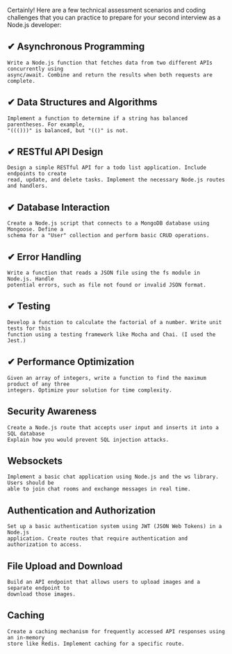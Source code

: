 Certainly! Here are a few technical assessment scenarios and coding challenges that you can practice to prepare for your second interview as a Node.js developer:

## ✔ Asynchronous Programming
    Write a Node.js function that fetches data from two different APIs concurrently using
    async/await. Combine and return the results when both requests are complete.

## ✔ Data Structures and Algorithms
    Implement a function to determine if a string has balanced parentheses. For example, 
    "((()))" is balanced, but "(()" is not.

## ✔ RESTful API Design
    Design a simple RESTful API for a todo list application. Include endpoints to create
    read, update, and delete tasks. Implement the necessary Node.js routes and handlers.

## ✔ Database Interaction
    Create a Node.js script that connects to a MongoDB database using Mongoose. Define a
    schema for a "User" collection and perform basic CRUD operations.

## ✔ Error Handling
    Write a function that reads a JSON file using the fs module in Node.js. Handle
    potential errors, such as file not found or invalid JSON format.

## ✔ Testing
    Develop a function to calculate the factorial of a number. Write unit tests for this
    function using a testing framework like Mocha and Chai. (I used the Jest.)

## ✔ Performance Optimization
    Given an array of integers, write a function to find the maximum product of any three
    integers. Optimize your solution for time complexity.

##  Security Awareness
    Create a Node.js route that accepts user input and inserts it into a SQL database
    Explain how you would prevent SQL injection attacks.

##  Websockets
    Implement a basic chat application using Node.js and the ws library. Users should be
    able to join chat rooms and exchange messages in real time.

##  Authentication and Authorization
    Set up a basic authentication system using JWT (JSON Web Tokens) in a Node.js
    application. Create routes that require authentication and authorization to access.

##  File Upload and Download
    Build an API endpoint that allows users to upload images and a separate endpoint to
    download those images.

##  Caching
    Create a caching mechanism for frequently accessed API responses using an in-memory
    store like Redis. Implement caching for a specific route.